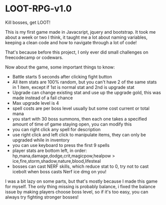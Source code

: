 # LOOT-RPG-v1.0
Kill bosses, get LOOT!

This is my first game made in Javacsript, jquery and bootstrap. It took me about a week or two I think, it taught me a lot about
naming variables, keeping a clean code and how to navigate through a lot of code!

That's because before this project, I only ever did small challenges on freecodecamp or codewars. 

Now about the game, some important things to know:

- Battle starts 5 seconds after clicking fight button
- All item stats are 100% random, but you can't have 2 of the same stats in 1 item, except if 1st is normal stat and 2nd is upgrade
stat
- Upgrade can change existing stat and use up the upgrade gold, this was made instead of a fail chance
- Max upgrade level is 4
- spell costs are per boss level usually but some cost current or total mana
- you start with 30 boss summons, then each one takes a specified amount of time of game staying open, you can modify this
- you can right click any spell for description
- use right click and left click to manipulate items, they can only be upgraded while in inventory
- you can use keyboard to press the first 9 spells
- player stats are bottom left, in order: hp,mana,damage,dodge,crit,magicpow,healpow > ice,fire,storm,shadow,nature,blood,lifesteal
- bosses can cast NERF skills, which reduce stat to 0, try not to cast icebolt when boss casts Nerf ice dmg on you!

I was a bit lazy on some parts, but that's mostly because I made this game for myself. The only thing missing is probably balance,
i fixed the balance issue by making players choose boss level, so if it's too easy, you can always try fighting stronger bosses!


